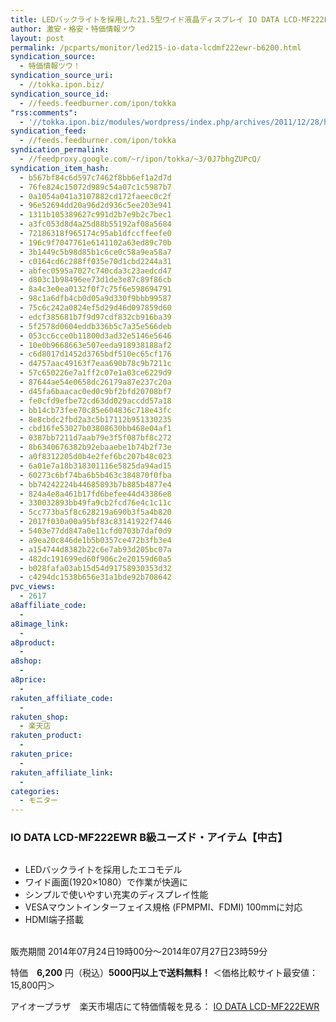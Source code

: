 ```yaml
---
title: LEDバックライトを採用した21.5型ワイド液晶ディスプレイ IO DATA LCD-MF222EWR B級ユーズド特価6,200円！送料無料！
author: 激安・格安・特価情報ツウ
layout: post
permalink: /pcparts/monitor/led215-io-data-lcdmf222ewr-b6200.html
syndication_source:
  - 特価情報ツウ！
syndication_source_uri:
  - //tokka.ipon.biz/
syndication_source_id:
  - //feeds.feedburner.com/ipon/tokka
"rss:comments":
  - '//tokka.ipon.biz/modules/wordpress/index.php/archives/2011/12/28/hp-compaq-20-s2021a-9870/#comments'
syndication_feed:
  - //feeds.feedburner.com/ipon/tokka
syndication_permalink:
  - //feedproxy.google.com/~r/ipon/tokka/~3/0J7bhgZUPcQ/
syndication_item_hash:
  - b567bf84c6d597c7462f8bb6ef1a2d7d
  - 76fe824c15072d989c54a07c1c5987b7
  - 0a1054a041a3107882cd172faeec0c2f
  - 96e52694dd20a96d2d936c5ee203e941
  - 1311b105389627c991d2b7e9b2c7bec1
  - a3fc053d8d4a25d88b55192af08a5684
  - 72186318f965174c95ab1dfccffeefe0
  - 196c9f7047761e6141102a63ed89c70b
  - 3b1449c5b98d85b1c6ce0c58a9ea58a7
  - c0164cd6c288ff035e70d1cbd2244a31
  - abfec0595a7027c740cda3c23aedcd47
  - d803c1b98496ee73d1de3e87c89f86cb
  - 8a4c3e0ea0132f0f7c75f6e598694791
  - 98c1a6dfb4cb0d05a9d330f9bbb99587
  - 75c6c242a0824ef5d29d46d097859d60
  - edcf385681b7f9d97cdf832cb916ba39
  - 5f2578d0604eddb336b5c7a35e566deb
  - 053cc6cce0b11800d3ad32e5146e5646
  - 10e0b9668663e507eeda918938188af2
  - c6d8017d1452d3765bdf510ec65cf176
  - d4757aac49163f7eaa690b78c9b7211c
  - 57c650226e7a1ff2c07e1a03ce6229d9
  - 87644ae54e0658dc26179a87e237c20a
  - d45fa6baacac0ed0c9bf2bfd20708bf7
  - fe0cfd9efbe72cd63dd029accdd57a18
  - bb14cb73fee70c85e604836c718e43fc
  - 8e8cbdc2fbd2a3c5b17112b951330235
  - cbd16fe53027b03808630bb468e04af1
  - 0387bb7211d7aab79e3f5f087bf8c272
  - 8b6340676382b92ebaaebe1b74b2f73e
  - a0f8312205d0b4e2fef6bc207b48c023
  - 6a01e7a18b318301116e5825da94ad15
  - 60273c6bf74ba6b5b463c384870f0fba
  - bb74242224b44685893b7b885b4877e4
  - 824a4e8a461b17fd6befee44d43386e8
  - 330032893bb49fa9cb2fcd76e4c1c11c
  - 5cc773ba5f8c628219a690b3f5a4b820
  - 2017f030a00a95bf83c83141922f7446
  - 5403e77dd847a0e11cfd0703b7daf0d9
  - a9ea20c846de1b5b0357ce472b3fb3e4
  - a154744d8382b22c6e7ab93d205bc07a
  - 482dc191699ed60f906c2e20159d60a5
  - b028fafa03ab15d54d91758930353d32
  - c4294dc1538b656e31a1bde92b708642
pvc_views:
  - 2617
a8affiliate_code:
  -
a8image_link:
  -
a8product:
  -
a8shop:
  -
a8price:
  -
rakuten_affiliate_code:
  -
rakuten_shop:
  - 楽天店
rakuten_product:
  -
rakuten_price:
  -
rakuten_affiliate_link:
  -
categories:
  - モニター
---
```

### IO DATA LCD-MF222EWR B級ユーズド・アイテム【中古】

<div class="img-bg2 img_L">
  <a href="//hb.afl.rakuten.co.jp/hgc/0a708d69.b8a87d02.0a708d6a.55a4c12c/?pc=http%3a%2f%2fitem.rakuten.co.jp%2fioplaza%2f3300-00921366-00000001%2f%3fscid%3daf_link_img&m=http%3a%2f%2fm.rakuten.co.jp%2fioplaza%2fi%2f10253155%2f" target="_blank"><img src="//hbb.afl.rakuten.co.jp/hgb/?pc=http%3a%2f%2fthumbnail.image.rakuten.co.jp%2f%400_mall%2fioplaza%2fcabinet%2fopen11%2f4957180099750.jpg%3f_ex%3d128x128&m=http%3a%2f%2fthumbnail.image.rakuten.co.jp%2f%400_mall%2fioplaza%2fcabinet%2fopen11%2f4957180099750.jpg" border="0" title="" alt="" /></a>
</div>

<!--more-->

  * LEDバックライトを採用したエコモデル
  * ワイド画面(1920×1080）で作業が快適に
  * シンプルで使いやすい充実のディスプレイ性能
  * VESAマウントインターフェイス規格 (FPMPMI、FDMI) 100mmに対応
  * HDMI端子搭載

<br clear="all" />販売期間 2014年07月24日19時00分～2014年07月27日23時59分

特価　<span class="tokka-price"><strong>6,200</strong></span> 円（税込）**5000円以上で送料無料！**
＜価格比較サイト最安値：15,800円＞

アイオープラザ　楽天市場店にて特価情報を見る： <span class="fs150p"><a href="//hb.afl.rakuten.co.jp/hgc/0a708d69.b8a87d02.0a708d6a.55a4c12c/?pc=http%3a%2f%2fitem.rakuten.co.jp%2fioplaza%2f3300-00921366-00000001%2f%3fscid%3daf_link_img&m=http%3a%2f%2fm.rakuten.co.jp%2fioplaza%2fi%2f10253155%2f" target="_blank">IO DATA LCD-MF222EWR</a></span>